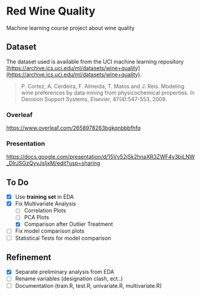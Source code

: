 # Red Wine Quality

Machine learning course project about wine quality

## Dataset

The dataset used is available from the UCI machine learning
repository [https://archive.ics.uci.edu/ml/datasets/wine+quality](https://archive.ics.uci.edu/ml/datasets/wine+quality).

> P. Cortez, A. Cerdeira, F. Almeida, T. Matos and J. Reis. Modeling wine preferences by data mining from physicochemical properties. In Decision Support Systems, Elsevier, 47(4):547-553, 2009.

### Overleaf

https://www.overleaf.com/2658978263bgkqnbbbfhfq

### Presentation

https://docs.google.com/presentation/d/15Vv52jSk2hnaXR3ZWF4y3bjLNW_DlrJSGzQyvJsIjxM/edit?usp=sharing

## To Do

- [x] Use **training set** in EDA
- [x] Fix Multivariate Analysis
  - [ ] Correlation Plots
  - [ ] PCA Plots
  - [x] Comparison after Outlier Treatment
- [ ] Fix model comparison plots   
- [ ] Statistical Tests for model comparison

## Refinement 

- [x] Separate preliminary analysis from EDA
- [ ] Rename variables (designation clash, ect..)  
- [ ] Documentation (train.R, test.R, univariate.R, multivariate.R)
